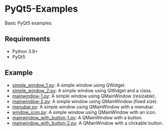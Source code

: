 # PyQt5-Examples

Basic PyQt5 examples

## Requirements

- Python 3.8+
- PyQt5

## Example

- [simple_window_1.py](Basics/simple_window_1.py): A simple window using QWidget.
- [simple_window_2.py](Basics/simple_window_2.py): A simple window using QWidget and a class.
- [mainwindow-1.py](Basics/mainwindow-1.py): A simple window using QMainWindow (resizable).
- [mainwindow-2.py](Basics/mainwindow-2.py): A simple window using QMainWindow (fixed size).
- [menubar.py](Basics/menubar.py): A simple window using QMainWindow with a menubar.
- [window_icon.py](Basics/window_icon.py): A simple window using QMainWindow with an icon.
- [mainwindow_with_button-1.py](Basics/mainwindow_with_button-1.py): A QMainWindow with a button.
- [mainwindow_with_button-2.py](Basics/mainwindow_with_button-2.py): A QMainWindow with a clickable button.
